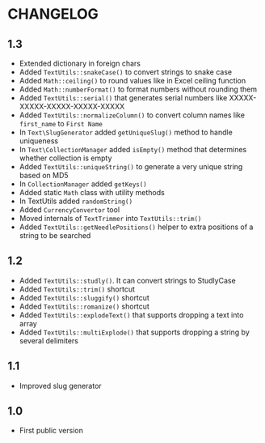 CHANGELOG
=========

1.3
---

 * Extended dictionary in foreign chars
 * Added `TextUtils::snakeCase()` to convert strings to snake case
 * Added `Math::ceiling()` to round values like in Excel ceiling function
 * Added `Math::numberFormat()` to format numbers without rounding them
 * Added `TextUtils::serial()` that generates serial numbers like XXXXX-XXXXX-XXXXX-XXXXX-XXXXX
 * Added `TextUtils::normalizeColumn()` to convert column names like `first_name` to `First Name`
 * In `Text\SlugGenerator` added `getUniqueSlug()` method to handle uniqueness
 * In `Text\CollectionManager` added `isEmpty()` method that determines whether collection is empty
 * Added `TextUtils::uniqueString()` to generate a very unique string based on MD5
 * In `CollectionManager` added `getKeys()`
 * Added static `Math` class with utility methods
 * In TextUtils added `randomString()`
 * Added `CurrencyConvertor` tool
 * Moved internals of `TextTrimmer` into `TextUtils::trim()`
 * Added `TextUtils::getNeedlePositions()` helper to extra positions of a string to be searched

1.2
---

 * Added `TextUtils::studly()`. It can convert strings to StudlyCase
 * Added `TextUtils::trim()` shortcut
 * Added `TextUtils::sluggify()` shortcut
 * Added `TextUtils::romanize()` shortcut
 * Added `TextUtils::explodeText()` that supports dropping a text into array
 * Added `TextUtils::multiExplode()` that supports dropping a string by several delimiters

1.1
---

 * Improved slug generator

1.0
---

 * First public version